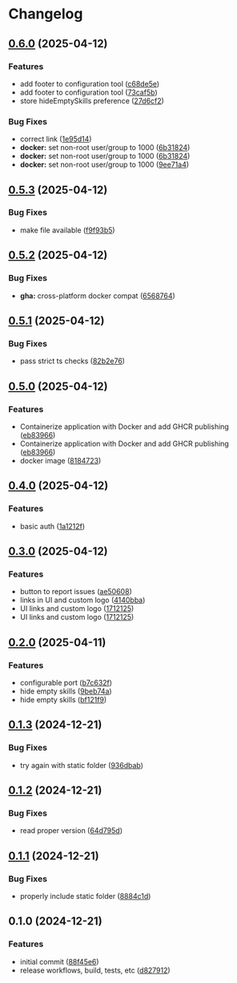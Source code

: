 # Changelog

## [0.6.0](https://github.com/OscillateLabsLLC/ovos-skill-config-tool/compare/v0.5.3...v0.6.0) (2025-04-12)


### Features

* add footer to configuration tool ([c68de5e](https://github.com/OscillateLabsLLC/ovos-skill-config-tool/commit/c68de5e521b95cc14d137ecd5367abb41bb5f435))
* add footer to configuration tool ([73caf5b](https://github.com/OscillateLabsLLC/ovos-skill-config-tool/commit/73caf5b23a460bbcd3c9f8264d41ef350f7c9319))
* store hideEmptySkills preference ([27d6cf2](https://github.com/OscillateLabsLLC/ovos-skill-config-tool/commit/27d6cf24d7d680a3d04813967088f0b951788b96))


### Bug Fixes

* correct link ([1e95d14](https://github.com/OscillateLabsLLC/ovos-skill-config-tool/commit/1e95d14af25a82c6c2c064420e8d71adc53d5846))
* **docker:** set non-root user/group to 1000 ([6b31824](https://github.com/OscillateLabsLLC/ovos-skill-config-tool/commit/6b31824721a3244d58ec9e9f38bd617107a971a3))
* **docker:** set non-root user/group to 1000 ([6b31824](https://github.com/OscillateLabsLLC/ovos-skill-config-tool/commit/6b31824721a3244d58ec9e9f38bd617107a971a3))
* **docker:** set non-root user/group to 1000 ([9ee71a4](https://github.com/OscillateLabsLLC/ovos-skill-config-tool/commit/9ee71a45248b1b6266a95157e34380b6af64d2d7))

## [0.5.3](https://github.com/OscillateLabsLLC/ovos-skill-config-tool/compare/v0.5.2...v0.5.3) (2025-04-12)


### Bug Fixes

* make file available ([f9f93b5](https://github.com/OscillateLabsLLC/ovos-skill-config-tool/commit/f9f93b5faca833857d20ee20951d72e7ebed41c5))

## [0.5.2](https://github.com/OscillateLabsLLC/ovos-skill-config-tool/compare/v0.5.1...v0.5.2) (2025-04-12)


### Bug Fixes

* **gha:** cross-platform docker compat ([6568764](https://github.com/OscillateLabsLLC/ovos-skill-config-tool/commit/65687640c0b750a4bd60fcb886640829c7df3754))

## [0.5.1](https://github.com/OscillateLabsLLC/ovos-skill-config-tool/compare/v0.5.0...v0.5.1) (2025-04-12)


### Bug Fixes

* pass strict ts checks ([82b2e76](https://github.com/OscillateLabsLLC/ovos-skill-config-tool/commit/82b2e7665ff310d6b730af3eb4a10127a99f8bf2))

## [0.5.0](https://github.com/OscillateLabsLLC/ovos-skill-config-tool/compare/v0.4.0...v0.5.0) (2025-04-12)


### Features

* Containerize application with Docker and add GHCR publishing ([eb83966](https://github.com/OscillateLabsLLC/ovos-skill-config-tool/commit/eb83966c412aac7e02f7f047832f2de6f66bd6f5))
* Containerize application with Docker and add GHCR publishing ([eb83966](https://github.com/OscillateLabsLLC/ovos-skill-config-tool/commit/eb83966c412aac7e02f7f047832f2de6f66bd6f5))
* docker image ([8184723](https://github.com/OscillateLabsLLC/ovos-skill-config-tool/commit/8184723c29a1898e3fbc0c0119ba21a6bc968bfb))

## [0.4.0](https://github.com/OscillateLabsLLC/ovos-skill-config-tool/compare/v0.3.0...v0.4.0) (2025-04-12)


### Features

* basic auth ([1a1212f](https://github.com/OscillateLabsLLC/ovos-skill-config-tool/commit/1a1212fd727e296353f68ed011f106a625751a7b))

## [0.3.0](https://github.com/OscillateLabsLLC/ovos-skill-config-tool/compare/v0.2.0...v0.3.0) (2025-04-12)


### Features

* button to report issues ([ae50608](https://github.com/OscillateLabsLLC/ovos-skill-config-tool/commit/ae50608641a27860bee8b6045d7c3faf004ae450))
* links in UI and custom logo ([4140bba](https://github.com/OscillateLabsLLC/ovos-skill-config-tool/commit/4140bbad2079f7693ee5db0bb8d2ff0f75f1c8cb))
* UI links and custom logo ([1712125](https://github.com/OscillateLabsLLC/ovos-skill-config-tool/commit/171212528b24bf4e1db17a7333d63f1e807076a9))
* UI links and custom logo ([1712125](https://github.com/OscillateLabsLLC/ovos-skill-config-tool/commit/171212528b24bf4e1db17a7333d63f1e807076a9))

## [0.2.0](https://github.com/OscillateLabsLLC/ovos-skill-config-tool/compare/v0.1.3...v0.2.0) (2025-04-11)


### Features

* configurable port ([b7c632f](https://github.com/OscillateLabsLLC/ovos-skill-config-tool/commit/b7c632fac84485f7f5453ac04818143c5e2aacb4))
* hide empty skills ([9beb74a](https://github.com/OscillateLabsLLC/ovos-skill-config-tool/commit/9beb74a8e007a23c0831a15cdb40e77f3022b256))
* hide empty skills ([bf121f9](https://github.com/OscillateLabsLLC/ovos-skill-config-tool/commit/bf121f9dfbb47bf06a038e61aecd34e0b22807f5))

## [0.1.3](https://github.com/OscillateLabsLLC/ovos-skill-config-tool/compare/v0.1.2...v0.1.3) (2024-12-21)


### Bug Fixes

* try again with static folder ([936dbab](https://github.com/OscillateLabsLLC/ovos-skill-config-tool/commit/936dbab6e7b0533eaddaca20c582439e2ea08a65))

## [0.1.2](https://github.com/OscillateLabsLLC/ovos-skill-config-tool/compare/v0.1.1...v0.1.2) (2024-12-21)


### Bug Fixes

* read proper version ([64d795d](https://github.com/OscillateLabsLLC/ovos-skill-config-tool/commit/64d795d67d0c236a41041a8159e52d4bc09f898c))

## [0.1.1](https://github.com/OscillateLabsLLC/ovos-skill-config-tool/compare/v0.1.0...v0.1.1) (2024-12-21)


### Bug Fixes

* properly include static folder ([8884c1d](https://github.com/OscillateLabsLLC/ovos-skill-config-tool/commit/8884c1da4c24cb6433e108bfcd16bb240f08583c))

## 0.1.0 (2024-12-21)


### Features

* initial commit ([88f45e6](https://github.com/OscillateLabsLLC/ovos-skill-config-tool/commit/88f45e669a1e87d67c3ef19b690f8f135b107907))
* release workflows, build, tests, etc ([d827912](https://github.com/OscillateLabsLLC/ovos-skill-config-tool/commit/d827912c0fca1c571538c274ea8ca092bf536dd8))
